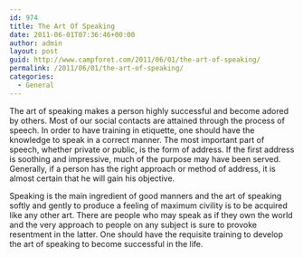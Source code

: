 ```yaml
---
id: 974
title: The Art Of Speaking
date: 2011-06-01T07:36:46+00:00
author: admin
layout: post
guid: http://www.campforet.com/2011/06/01/the-art-of-speaking/
permalink: /2011/06/01/the-art-of-speaking/
categories:
  - General
---
```

The art of speaking makes a person highly successful and become adored by others. Most of our social contacts are attained through the process of speech. In order to have training in etiquette, one should have the knowledge to speak in a correct manner. The most important part of speech, whether private or public, is the form of address. If the first address is soothing and impressive, much of the purpose may have been served. Generally, if a person has the right approach or method of address, it is almost certain that he will gain his objective.

Speaking is the main ingredient of good manners and the art of speaking softly and gently to produce a feeling of maximum civility is to be acquired like any other art. There are people who may speak as if they own the world and the very approach to people on any subject is sure to provoke resentment in the latter. One should have the requisite training to develop the art of speaking to become successful in the life.